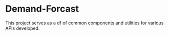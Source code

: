 # Demand-Forcast
This project serves as a df of common components and utilities for various APIs developed. 
